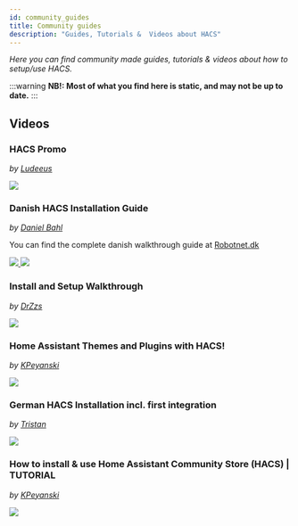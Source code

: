 ```yaml
---
id: community_guides
title: Community guides
description: "Guides, Tutorials &  Videos about HACS"
---
```


_Here you can find community made guides, tutorials & videos about how  to setup/use HACS._

:::warning
**NB!: Most of what you find here is static, and may not be up to date.**
:::

## Videos

### HACS Promo

_by [Ludeeus](https://github.com/ludeeus)_

<a href="https://www.youtube.com/watch?v=vq0qQtDAOW0 " target="_blank" title="HACS Promo">
    <img src="https://img.youtube.com/vi/vq0qQtDAOW0/0.jpg" />
</a>

### Danish HACS Installation Guide

_by [Daniel Bahl](https://danielbahl.com)_

You can find the complete danish walkthrough guide at <a href="https://robotnet.dk/2020/hacs-home-assistant-community-store.html" target="_blank" title="HACS: Home Assistant Community Store in Danish">Robotnet.dk</a>

<a href="https://www.youtube.com/watch?v=1KQH7n7Stss" target="_blank" title="Install HACS via Terminal - in Danish">
    <img src="https://img.youtube.com/vi/1KQH7n7Stss/0.jpg" />
</a>

<a href="https://www.youtube.com/watch?v=v_S4MgJVqLE" target="_blank" title="Add HACS to Home Assistant - in Danish">
    <img src="https://img.youtube.com/vi/v_S4MgJVqLE/0.jpg" />
</a>

### Install and Setup Walkthrough

_by [DrZzs](https://www.youtube.com/channel/UC7G4tLa4Kt6A9e3hJ-HO8ng)_

<a href="https://www.youtube.com/watch?v=aJTTCAvzpIU " target="_blank" title="Install and Setup Walkthrough">
    <img src="https://img.youtube.com/vi/aJTTCAvzpIU/0.jpg" />
</a>

### Home Assistant Themes and Plugins with HACS!

_by [KPeyanski](https://www.youtube.com/channel/UCiyU6otsAn6v2NbbtM85npg)_

<a href="https://www.youtube.com/watch?v=4cOdgW23KCA" target="_blank" title="Home Assistant Themes and Plugins with HACS!">
    <img src="https://img.youtube.com/vi/4cOdgW23KCA/0.jpg" />
</a>

### German HACS Installation incl. first integration

_by [Tristan](https://www.youtube.com/channel/UCe06G4hqXjUlYhB-rDmns4g)_

<a href="https://youtu.be/-wWi6m7g0m0 " target="_blank" title="Installation von Auto_Backup inkl. HACS">
    <img src="https://img.youtube.com/vi/-wWi6m7g0m0/0.jpg" />
</a>

### How to install & use Home Assistant Community Store (HACS) | TUTORIAL

 _by [KPeyanski](https://www.youtube.com/channel/UCiyU6otsAn6v2NbbtM85npg)_

 <a href="https://youtu.be/QPXxMSV3BUY" target="_blank" title="How to install & use Home Assistant Community Store (HACS) | TUTORIAL">
     <img src="https://img.youtube.com/vi/QPXxMSV3BUY/0.jpg" />
 </a>
